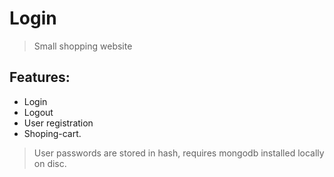 # Login
> Small shopping website  
## Features:  
- Login
- Logout
- User registration
- Shoping-cart. 
> User passwords are stored in hash, requires mongodb installed locally on disc.
